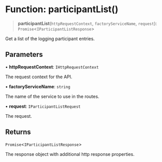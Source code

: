 # Function: participantList()

> **participantList**(`httpRequestContext`, `factoryServiceName`, `request`): `Promise`\<`IParticipantListResponse`\>

Get a list of the logging participant entries.

## Parameters

• **httpRequestContext**: `IHttpRequestContext`

The request context for the API.

• **factoryServiceName**: `string`

The name of the service to use in the routes.

• **request**: `IParticipantListRequest`

The request.

## Returns

`Promise`\<`IParticipantListResponse`\>

The response object with additional http response properties.
